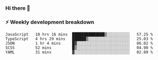 ### Hi there 👋

### ⚡ Weekly development breakdown
<!--START_SECTION:waka-->
```text
JavaScript   10 hrs 16 mins  ██████████████▒░░░░░░░░░░   57.25 % 
TypeScript   4 hrs 29 mins   ██████▒░░░░░░░░░░░░░░░░░░   25.03 % 
JSON         1 hr 4 mins     █▓░░░░░░░░░░░░░░░░░░░░░░░   06.02 % 
SCSS         52 mins         █▒░░░░░░░░░░░░░░░░░░░░░░░   04.90 % 
YAML         31 mins         ▓░░░░░░░░░░░░░░░░░░░░░░░░   02.89 % 
```
<!--END_SECTION:waka-->
<!--
**MarceloWis/MarceloWis** is a ✨ _special_ ✨ repository because its `README.md` (this file) appears on your GitHub profile.

Here are some ideas to get you started:

- 🔭 I’m currently working on ...
- 🌱 I’m currently learning ...
- 👯 I’m looking to collaborate on ...
- 🤔 I’m looking for help with ...
- 💬 Ask me about ...
- 📫 How to reach me: ...
- 😄 Pronouns: ...
- ⚡ Fun fact: ...
-->
